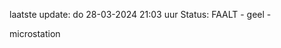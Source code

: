 laatste update: 
do 28-03-2024 21:03   uur 
Status: FAALT - geel - 
<div class="service Y">microstation</div>